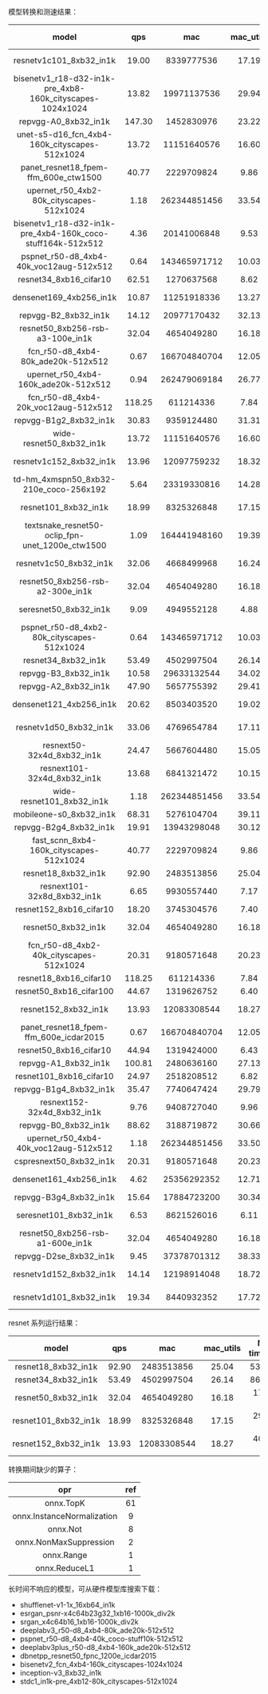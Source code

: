 模型转换和测速结果：

| model | qps | mac | mac_utils | NEU timecost | efficiency |
| :-: | :-: | :-: | :-: | :-: | :-: |
| resnetv1c101_8xb32_in1k |  19.00 | 8339777536 | 17.19 | 29355 us | 284101 |
| bisenetv1_r18-d32-in1k-pre_4xb8-160k_cityscapes-1024x1024 |  13.82 | 19971137536 | 29.94 |  |  |
| repvgg-A0_8xb32_in1k |  147.30 | 1452830976 | 23.22 |  |  |
| unet-s5-d16_fcn_4xb4-160k_cityscapes-512x1024 |  13.72 | 11151640576 | 16.60 |  |  |
| panet_resnet18_fpem-ffm_600e_ctw1500 |  40.77 | 2229709824 | 9.86 |  |  |
| upernet_r50_4xb2-80k_cityscapes-512x1024 |  1.18 | 262344851456 | 33.54 |  |  |
| bisenetv1_r18-d32-in1k-pre_4xb4-160k_coco-stuff164k-512x512 |  4.36 | 20141006848 | 9.53 |  |  |
| pspnet_r50-d8_4xb4-40k_voc12aug-512x512 |  0.64 | 143465971712 | 10.03 |  |  |
| resnet34_8xb16_cifar10 |  62.51 | 1270637568 | 8.62 |  |  |
| densenet169_4xb256_in1k |  10.87 | 11251918336 | 13.27 | 42981 us | 261788 |
| repvgg-B2_8xb32_in1k |  14.12 | 20977170432 | 32.13 |  |  |
| resnet50_8xb256-rsb-a3-100e_in1k |  32.04 | 4654049280 | 16.18 | 17793 us | 261566 |
| fcn_r50-d8_4xb4-80k_ade20k-512x512 |  0.67 | 166704840704 | 12.05 |  |  |
| upernet_r50_4xb4-160k_ade20k-512x512 |  0.94 | 262479069184 | 26.77 |  |  |
| fcn_r50-d8_4xb4-20k_voc12aug-512x512 |  118.25 | 611214336 | 7.84 |  |  |
| repvgg-B1g2_8xb32_in1k |  30.83 | 9359124480 | 31.31 |  |  |
| wide-resnet50_8xb32_in1k |  13.72 | 11151640576 | 16.60 |  |  |
| resnetv1c152_8xb32_in1k |  13.96 | 12097759232 | 18.32 | 40156 us | 301269 |
| td-hm_4xmspn50_8xb32-210e_coco-256x192 |  5.64 | 23319330816 | 14.28 | 96462 us | 241746 |
| resnet101_8xb32_in1k |  18.99 | 8325326848 | 17.15 | 29384 us | 283329 |
| textsnake_resnet50-oclip_fpn-unet_1200e_ctw1500 |  1.09 | 164441948160 | 19.39 |  |  |
| resnetv1c50_8xb32_in1k |  32.06 | 4668499968 | 16.24 | 17789 us | 262437 |
| resnet50_8xb256-rsb-a2-300e_in1k |  32.04 | 4654049280 | 16.18 | 17789 us | 261625 |
| seresnet50_8xb32_in1k |  9.09 | 4949552128 | 4.88 | 47904 us | 103322 |
| pspnet_r50-d8_4xb2-80k_cityscapes-512x1024 |  0.64 | 143465971712 | 10.03 |  |  |
| resnet34_8xb32_in1k |  53.49 | 4502997504 | 26.14 | 8643 us | 520999 |
| repvgg-B3_8xb32_in1k |  10.58 | 29633132544 | 34.02 |  |  |
| repvgg-A2_8xb32_in1k |  47.90 | 5657755392 | 29.41 |  |  |
| densenet121_4xb256_in1k |  20.62 | 8503403520 | 19.02 | 24846 us | 342244 |
| resnetv1d50_8xb32_in1k |  33.06 | 4769654784 | 17.11 | 17002 us | 280535 |
| resnext50-32x4d_8xb32_in1k |  24.47 | 5667604480 | 15.05 | 27266 us | 207863 |
| resnext101-32x4d_8xb32_in1k |  13.68 | 6841321472 | 10.15 | 50006 us | 136810 |
| wide-resnet101_8xb32_in1k |  1.18 | 262344851456 | 33.54 |  |  |
| mobileone-s0_8xb32_in1k |  68.31 | 5276104704 | 39.11 |  |  |
| repvgg-B2g4_8xb32_in1k |  19.91 | 13943298048 | 30.12 |  |  |
| fast_scnn_8xb4-160k_cityscapes-512x1024 |  40.77 | 2229709824 | 9.86 |  |  |
| resnet18_8xb32_in1k |  92.90 | 2483513856 | 25.04 | 5390 us | 460763 |
| resnext101-32x8d_8xb32_in1k |  6.65 | 9930557440 | 7.17 | 106705 us | 93066 |
| resnet152_8xb16_cifar10 |  18.20 | 3745304576 | 7.40 |  |  |
| resnet50_8xb32_in1k |  32.04 | 4654049280 | 16.18 | 17793 us | 261566 |
| fcn_r50-d8_4xb2-40k_cityscapes-512x1024 |  20.31 | 9180571648 | 20.23 |  |  |
| resnet18_8xb16_cifar10 |  118.25 | 611214336 | 7.84 |  |  |
| resnet50_8xb16_cifar100 |  44.67 | 1319626752 | 6.40 |  |  |
| resnet152_8xb32_in1k |  13.93 | 12083308544 | 18.27 | 40188 us | 300670 |
| panet_resnet18_fpem-ffm_600e_icdar2015 |  0.67 | 166704840704 | 12.05 |  |  |
| resnet50_8xb16_cifar10 |  44.94 | 1319424000 | 6.43 |  |  |
| repvgg-A1_8xb32_in1k |  100.81 | 2480636160 | 27.13 |  |  |
| resnet101_8xb16_cifar10 |  24.97 | 2518208512 | 6.82 |  |  |
| repvgg-B1g4_8xb32_in1k |  35.47 | 7740647424 | 29.79 |  |  |
| resnext152-32x4d_8xb32_in1k |  9.76 | 9408727040 | 9.96 | 70911 us | 132684 |
| repvgg-B0_8xb32_in1k |  88.62 | 3188719872 | 30.66 |  |  |
| upernet_r50_4xb4-40k_voc12aug-512x512 |  1.18 | 262344851456 | 33.50 |  |  |
| cspresnext50_8xb32_in1k |  20.31 | 9180571648 | 20.23 |  |  |
| densenet161_4xb256_in1k |  4.62 | 25356292352 | 12.71 | 102217 us | 248063 |
| repvgg-B3g4_8xb32_in1k |  15.64 | 17884723200 | 30.34 |  |  |
| seresnet101_8xb32_in1k |  6.53 | 8621526016 | 6.11 | 73724 us | 116943 |
| resnet50_8xb256-rsb-a1-600e_in1k |  32.04 | 4654049280 | 16.18 | 17776 us | 261816 |
| repvgg-D2se_8xb32_in1k |  9.45 | 37378701312 | 38.33 |  |  |
| resnetv1d152_8xb32_in1k |  14.14 | 12198914048 | 18.72 | 39361 us | 309924 |
| resnetv1d101_8xb32_in1k |  19.34 | 8440932352 | 17.72 | 28630 us | 294828 |

resnet 系列运行结果：

| model | qps | mac | mac_utils | NEU timecost | efficiency |
| :-: | :-: | :-: | :-: | :-: | :-: |
| resnet18_8xb32_in1k |  92.90 | 2483513856 | 25.04 | 5390 us | 460763 |
| resnet34_8xb32_in1k |  53.49 | 4502997504 | 26.14 | 8643 us | 520999 |
| resnet50_8xb32_in1k |  32.04 | 4654049280 | 16.18 | 17793 us | 261566 |
| resnet101_8xb32_in1k |  18.99 | 8325326848 | 17.15 | 29384 us | 283329 |
| resnet152_8xb32_in1k |  13.93 | 12083308544 | 18.27 | 40188 us | 300670 |

转换期间缺少的算子：

| opr | ref |
| :-: | :-: |
| onnx.TopK | 61 |
| onnx.InstanceNormalization | 9 |
| onnx.Not | 8 |
| onnx.NonMaxSuppression | 2 |
| onnx.Range | 1 |
| onnx.ReduceL1 | 1 |


长时间不响应的模型，可从硬件模型库搜索下载：

* shufflenet-v1-1x_16xb64_in1k 
* esrgan_psnr-x4c64b23g32_1xb16-1000k_div2k
* srgan_x4c64b16_1xb16-1000k_div2k
* deeplabv3_r50-d8_4xb4-80k_ade20k-512x512
* pspnet_r50-d8_4xb4-40k_coco-stuff10k-512x512
* deeplabv3plus_r50-d8_4xb4-160k_ade20k-512x512
* dbnetpp_resnet50_fpnc_1200e_icdar2015
* bisenetv2_fcn_4xb4-160k_cityscapes-1024x1024
* inception-v3_8xb32_in1k
* stdc1_in1k-pre_4xb12-80k_cityscapes-512x1024
